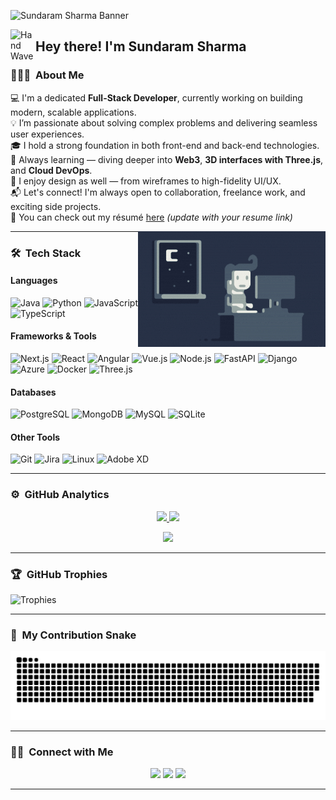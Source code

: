 ![Sundaram Sharma Banner](https://github.com/techbysundaram/sundaram-sharma/blob/main/assets/banner.png)

<img alt="Hand Wave" src="./assets/Hand%20Wave.gif" width='40' align="left"/><h2 align="left">Hey there! I'm Sundaram Sharma</h2>

### 👨🏻‍💻 &nbsp;About Me

💻 I'm a dedicated **Full-Stack Developer**, currently working on building modern, scalable applications.  
💡 I’m passionate about solving complex problems and delivering seamless user experiences.  
🎓 I hold a strong foundation in both front-end and back-end technologies.  
🚀 Always learning — diving deeper into **Web3**, **3D interfaces with Three.js**, and **Cloud DevOps**.  
🎨 I enjoy design as well — from wireframes to high-fidelity UI/UX.  
📬 Let's connect! I'm always open to collaboration, freelance work, and exciting side projects.  
📄 You can check out my résumé [here](#) _(update with your resume link)_

<img alt="Night Coding" src="https://raw.githubusercontent.com/AVS1508/AVS1508/master/assets/Night-Coding.gif" align="right"/>

---

### 🛠️ &nbsp;Tech Stack

#### Languages  
![Java](https://img.shields.io/badge/java-%23ED8B00.svg?style=for-the-badge&logo=java&logoColor=white)
![Python](https://img.shields.io/badge/python-3670A0?style=for-the-badge&logo=python&logoColor=ffdd54)
![JavaScript](https://img.shields.io/badge/javascript-%23323330.svg?style=for-the-badge&logo=javascript&logoColor=%23F7DF1E)
![TypeScript](https://img.shields.io/badge/typescript-%23007ACC.svg?style=for-the-badge&logo=typescript&logoColor=white)

#### Frameworks & Tools  
![Next.js](https://img.shields.io/badge/Next-black?style=for-the-badge&logo=next.js&logoColor=white)
![React](https://img.shields.io/badge/react-%2320232a.svg?style=for-the-badge&logo=react&logoColor=%2361DAFB)
![Angular](https://img.shields.io/badge/angular-%23DD0031.svg?style=for-the-badge&logo=angular&logoColor=white)
![Vue.js](https://img.shields.io/badge/vue.js-%2335495e.svg?style=for-the-badge&logo=vue.js&logoColor=%234FC08D)
![Node.js](https://img.shields.io/badge/node.js-6DA55F?style=for-the-badge&logo=node.js&logoColor=white)
![FastAPI](https://img.shields.io/badge/fastapi-005571?style=for-the-badge&logo=fastapi&logoColor=white)
![Django](https://img.shields.io/badge/django-%23092E20.svg?style=for-the-badge&logo=django&logoColor=white)
![Azure](https://img.shields.io/badge/azure-%230072C6.svg?style=for-the-badge&logo=microsoftazure&logoColor=white)
![Docker](https://img.shields.io/badge/docker-%230db7ed.svg?style=for-the-badge&logo=docker&logoColor=white)
![Three.js](https://img.shields.io/badge/threejs-black?style=for-the-badge&logo=three.js&logoColor=white)

#### Databases  
![PostgreSQL](https://img.shields.io/badge/postgresql-%23316192.svg?style=for-the-badge&logo=postgresql&logoColor=white)
![MongoDB](https://img.shields.io/badge/MongoDB-%234ea94b.svg?style=for-the-badge&logo=mongodb&logoColor=white)
![MySQL](https://img.shields.io/badge/mysql-%2300f.svg?style=for-the-badge&logo=mysql&logoColor=white)
![SQLite](https://img.shields.io/badge/sqlite-%2307405e.svg?style=for-the-badge&logo=sqlite&logoColor=white)

#### Other Tools  
![Git](https://img.shields.io/badge/Git-fc6d26?style=for-the-badge&logo=git&logoColor=white)
![Jira](https://img.shields.io/badge/jira-%230A0FFF.svg?style=for-the-badge&logo=jira&logoColor=white)
![Linux](https://img.shields.io/badge/Linux-FCC624?style=for-the-badge&logo=linux&logoColor=black)
![Adobe XD](https://img.shields.io/badge/Adobe%20XD-470137?style=for-the-badge&logo=Adobe%20XD&logoColor=#FF61F6)

---

### ⚙️ &nbsp;GitHub Analytics

<p align="center">
  <a href="https://github.com/techbysundaram">
    <img height="180em" src="https://github-readme-stats.vercel.app/api?username=sundaram-sharma&show_icons=true&theme=gruvbox&include_all_commits=true&count_private=true"/>
  </a>
  <a href="https://github.com/techbysundaram">
    <img height="180em" src="https://github-readme-stats.vercel.app/api/top-langs/?username=sundaram-sharma&layout=compact&theme=gruvbox"/>
  </a>
</p>

<p align="center">
  <img height="180em" src="https://github-readme-streak-stats.herokuapp.com/?user=sundaram-sharma&theme=gruvbox&hide_border=false"/>
</p>

---

### 🏆 &nbsp;GitHub Trophies

![Trophies](https://github-profile-trophy.vercel.app/?username=sundaram-sharma&theme=dracula&no-frame=false&no-bg=false&margin-w=4)

---

### 🐍 &nbsp;My Contribution Snake

<div align="center">
  <img src="https://github.com/1999AZZAR/1999AZZAR/blob/readme/resources/img/grid-snake.svg" alt="snake" />
</div>

---

### 🤝🏻 &nbsp;Connect with Me

<p align="center">
<a href="mailto:sundaram.sharma@example.com"><img src="https://img.shields.io/badge/-Email-D14836?style=flat&logo=Gmail&logoColor=white"/></a>
<a href="https://www.linkedin.com/in/sundaram-sharma"><img src="https://img.shields.io/badge/-LinkedIn-0077B5?style=flat&logo=Linkedin&logoColor=white"/></a>
<a href="https://github.com/techbysundaram"><img src="https://img.shields.io/badge/-GitHub-181717?style=flat&logo=github&logoColor=white"/></a>
</p>

---

<!-- Profile generated with ❤️ by ChatGPT using your data -->
